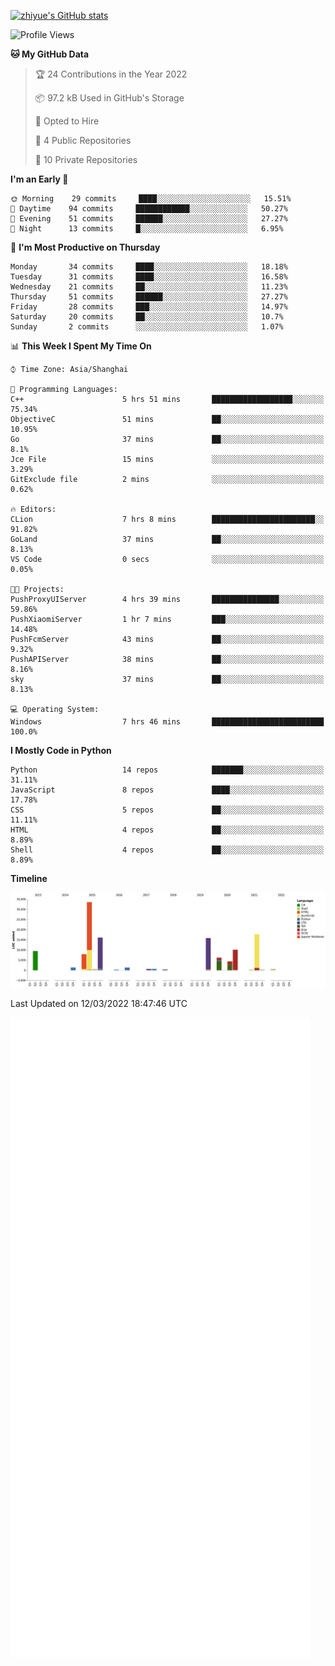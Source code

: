 
[![zhiyue's GitHub stats](https://github-readme-stats.vercel.app/api?username=zhiyue)](https://github.com/anuraghazra/github-readme-stats&&show_icons=true)

<!--START_SECTION:waka-->
![Profile Views](http://img.shields.io/badge/Profile%20Views-140-blue)

**🐱 My GitHub Data** 

> 🏆 24 Contributions in the Year 2022
 > 
> 📦 97.2 kB Used in GitHub's Storage 
 > 
> 💼 Opted to Hire
 > 
> 📜 4 Public Repositories 
 > 
> 🔑 10 Private Repositories  
 > 
**I'm an Early 🐤** 

```text
🌞 Morning    29 commits     ████░░░░░░░░░░░░░░░░░░░░░   15.51% 
🌆 Daytime    94 commits     ████████████░░░░░░░░░░░░░   50.27% 
🌃 Evening    51 commits     ██████░░░░░░░░░░░░░░░░░░░   27.27% 
🌙 Night      13 commits     █░░░░░░░░░░░░░░░░░░░░░░░░   6.95%

```
📅 **I'm Most Productive on Thursday** 

```text
Monday       34 commits     ████░░░░░░░░░░░░░░░░░░░░░   18.18% 
Tuesday      31 commits     ████░░░░░░░░░░░░░░░░░░░░░   16.58% 
Wednesday    21 commits     ██░░░░░░░░░░░░░░░░░░░░░░░   11.23% 
Thursday     51 commits     ██████░░░░░░░░░░░░░░░░░░░   27.27% 
Friday       28 commits     ███░░░░░░░░░░░░░░░░░░░░░░   14.97% 
Saturday     20 commits     ██░░░░░░░░░░░░░░░░░░░░░░░   10.7% 
Sunday       2 commits      ░░░░░░░░░░░░░░░░░░░░░░░░░   1.07%

```


📊 **This Week I Spent My Time On** 

```text
⌚︎ Time Zone: Asia/Shanghai

💬 Programming Languages: 
C++                      5 hrs 51 mins       ██████████████████░░░░░░░   75.34% 
ObjectiveC               51 mins             ██░░░░░░░░░░░░░░░░░░░░░░░   10.95% 
Go                       37 mins             ██░░░░░░░░░░░░░░░░░░░░░░░   8.1% 
Jce File                 15 mins             ░░░░░░░░░░░░░░░░░░░░░░░░░   3.29% 
GitExclude file          2 mins              ░░░░░░░░░░░░░░░░░░░░░░░░░   0.62%

🔥 Editors: 
CLion                    7 hrs 8 mins        ███████████████████████░░   91.82% 
GoLand                   37 mins             ██░░░░░░░░░░░░░░░░░░░░░░░   8.13% 
VS Code                  0 secs              ░░░░░░░░░░░░░░░░░░░░░░░░░   0.05%

🐱‍💻 Projects: 
PushProxyUIServer        4 hrs 39 mins       ███████████████░░░░░░░░░░   59.86% 
PushXiaomiServer         1 hr 7 mins         ███░░░░░░░░░░░░░░░░░░░░░░   14.48% 
PushFcmServer            43 mins             ██░░░░░░░░░░░░░░░░░░░░░░░   9.32% 
PushAPIServer            38 mins             ██░░░░░░░░░░░░░░░░░░░░░░░   8.16% 
sky                      37 mins             ██░░░░░░░░░░░░░░░░░░░░░░░   8.13%

💻 Operating System: 
Windows                  7 hrs 46 mins       █████████████████████████   100.0%

```

**I Mostly Code in Python** 

```text
Python                   14 repos            ███████░░░░░░░░░░░░░░░░░░   31.11% 
JavaScript               8 repos             ████░░░░░░░░░░░░░░░░░░░░░   17.78% 
CSS                      5 repos             ██░░░░░░░░░░░░░░░░░░░░░░░   11.11% 
HTML                     4 repos             ██░░░░░░░░░░░░░░░░░░░░░░░   8.89% 
Shell                    4 repos             ██░░░░░░░░░░░░░░░░░░░░░░░   8.89%

```


**Timeline**

![Chart not found](https://raw.githubusercontent.com/zhiyue/zhiyue/main/charts/bar_graph.png) 


 Last Updated on 12/03/2022 18:47:46 UTC
<!--END_SECTION:waka-->

<!-- [![Top Langs](https://github-readme-stats.vercel.app/api/top-langs/?username=zhiyue)](https://github.com/anuraghazra/github-readme-stats) -->

![](./github-metrics.svg)

